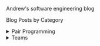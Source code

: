 Andrew's software engineering blog

Blog Posts by Category

<details>
  <summary>Pair Programming</summary>
  


  
  * <a href="https://amcneil36.github.io/blogs/pair-programming-is-it-worth-it">Pair Programming: is it worth it?</a>
</details>
<details>
  <summary>Teams</summary>  
  
  * <a href="https://amcneil36.github.io/blogs/feature-teams-vs-component-teams-which-one-is-better">Feature teams vs component teams-which one is better?</a>
  * <a href="https://amcneil36.github.io/blogs/to-what-extent-should-team-members-generalize-or-specialize">To what extent should team members generalize or specialize??</a>
</details>
